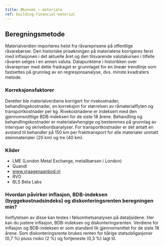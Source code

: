 ```yaml
---
title: Økonomi – materiale
ref: building-financial-material
---
```


## Beregningsmetode
Materialverdien importeres helst fra råvareprisene på offentlige råvarebørser. Den historiske prisøkningen på materialene korrigeres først med inflasjonen i det aktuelle året og den tilsvarende valutakursen i tilfelle råvaren selges i en annen valuta. Datapunktene i historikken over råvarepriser med dette fradraget er grunnlaget for en lineær trendlinje som fastsettes på grunnlag av en regresjonsanalyse, dvs. minste kvadraters metode.


### Korreksjonsfaktorer
Deretter ble materialverdiene korrigert for rivekostnader, behandlingskostnader, en korreksjon for størrelsen av råmaterialflyten og transportkostnader per kg. Rivekostnadene er indeksert med den gjennomsnittlige BDB-indeksen for de siste 18 årene. Behandling og behandlingskostnader er materialavhengige og bestemmes på grunnlag av intervjuer og skrivebordsanalyser. For transportkostnader er det antatt en avstand til behandler på 150 km per frakttransport for alle materialer unntatt steinmaterialer (20 km) og tre (40 km).


### Kilder
- LME (London Metal Exchange, metallbørsen i London)
- Quandl
- www.vraagenaanbod.nl
- RVO
- BLS Beta Labs

### Hvordan påvirker inflasjon, BDB-indeksen (byggekostnadsindeks) og diskonteringsrenten beregningen min?
Innflytelsen av disse kan testes i følsomhetsanalysen på detaljsidene. Her kan du justere inflasjon, BDB-indeksen og diskonteringsrenten. Verdiene for inflasjon og BDB-indeksen er som standard lik gjennomsnittet for de siste 18 årene. Som diskonteringsrente brukes renten for tiårige statsobligasjoner (0,7 %) pluss risiko (2 %) og fortjeneste (0,3 %) lagt til.